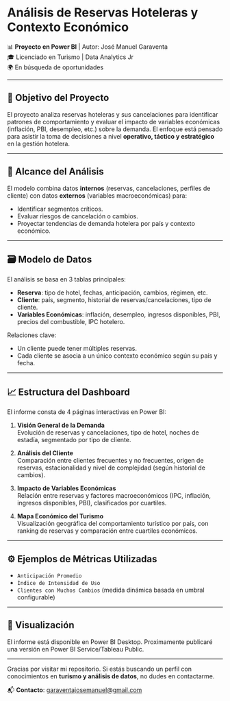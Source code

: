 # Análisis de Reservas Hoteleras y Contexto Económico

📊 **Proyecto en Power BI** | Autor: José Manuel Garaventa  
🎓 Licenciado en Turismo |  Data Analytics Jr  
🌍 En búsqueda de oportunidades

---

## 🎯 Objetivo del Proyecto

El proyecto analiza reservas hoteleras y sus cancelaciones para identificar patrones de comportamiento y evaluar el impacto de variables económicas (inflación, PBI, desempleo, etc.) sobre la demanda. El enfoque está pensado para asistir la toma de decisiones a nivel **operativo, táctico y estratégico** en la gestión hotelera.

---

## 🧠 Alcance del Análisis

El modelo combina datos **internos** (reservas, cancelaciones, perfiles de cliente) con datos **externos** (variables macroeconómicas) para:

- Identificar segmentos críticos.
- Evaluar riesgos de cancelación o cambios.
- Proyectar tendencias de demanda hotelera por país y contexto económico.

---

## 🗃️ Modelo de Datos

El análisis se basa en 3 tablas principales:

- **Reserva**: tipo de hotel, fechas, anticipación, cambios, régimen, etc.
- **Cliente**: país, segmento, historial de reservas/cancelaciones, tipo de cliente.
- **Variables Económicas**: inflación, desempleo, ingresos disponibles, PBI, precios del combustible, IPC hotelero.

Relaciones clave:
- Un cliente puede tener múltiples reservas.
- Cada cliente se asocia a un único contexto económico según su país y fecha.

---

## 📈 Estructura del Dashboard

El informe consta de 4 páginas interactivas en Power BI:

1. **Visión General de la Demanda**  
   Evolución de reservas y cancelaciones, tipo de hotel, noches de estadía, segmentado por tipo de cliente.

2. **Análisis del Cliente**  
   Comparación entre clientes frecuentes y no frecuentes, origen de reservas, estacionalidad y nivel de complejidad (según historial de cambios).

3. **Impacto de Variables Económicas**  
   Relación entre reservas y factores macroeconómicos (IPC, inflación, ingresos disponibles, PBI), clasificados por cuartiles.

4. **Mapa Económico del Turismo**  
   Visualización geográfica del comportamiento turístico por país, con ranking de reservas y comparación entre cuartiles económicos.

---

## ⚙️ Ejemplos de Métricas Utilizadas

- `Anticipación Promedio`  
- `Índice de Intensidad de Uso`  
- `Clientes con Muchos Cambios` (medida dinámica basada en umbral configurable)

---

## 🔗 Visualización

El informe está disponible en Power BI Desktop. Proximamente publicaré una versión en Power BI Service/Tableau Public.

---

Gracias por visitar mi repositorio. Si estás buscando un perfil con conocimientos en **turismo y análisis de datos**, no dudes en contactarme.

📬 **Contacto**: garaventajosemanuel@gmail.com
